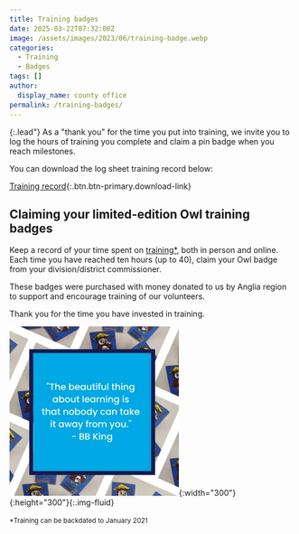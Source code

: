 ```yaml
---
title: Training badges
date: 2025-03-22T07:32:00Z
image: /assets/images/2023/06/training-badge.webp
categories:
  - Training
  - Badges
tags: []
author:
  display_name: county office
permalink: /training-badges/
---
```

{:.lead"}
As a "thank you" for the time you put into training, we invite you to log the hours of training you complete and claim a pin badge when you reach milestones.

You can download the log sheet training record below:

[Training record](/assets/docs/2025/training-record.docx){:.btn.btn-primary.download-link}

## Claiming your limited-edition Owl training badges

Keep a record of your time spent on [training*](#backdate "Training can be backdated to January 2021"), both in person and online.  Each time you have reached ten hours (up to 40), claim your Owl badge from your division/district commissioner.

These badges were purchased with money donated to us by Anglia region to support and encourage training of our volunteers.

Thank you for the time you have invested in training.

![Quote: The beautiful thing about learning is that nobody can take it away from you - B.B. King](/assets/images/2023/06/training-badges-post1.webp){:width="300"}{:height="300"}{:.img-fluid}

<p id="backdate"><small>*Training can be backdated to January 2021</small></p>
